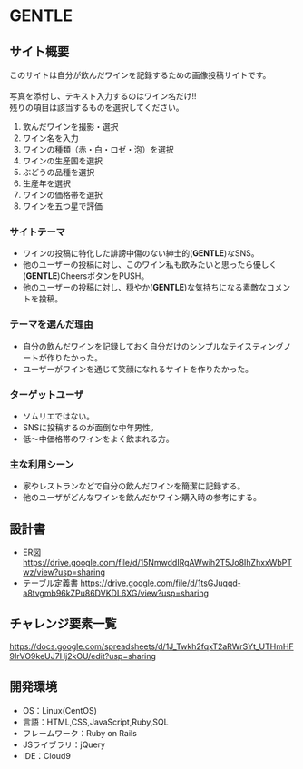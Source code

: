 # **GENTLE**

## サイト概要
このサイトは自分が飲んだワインを記録するための画像投稿サイトです。<br>  
写真を添付し、テキスト入力するのはワイン名だけ!!<br>
残りの項目は該当するものを選択してください。<br>
1. 飲んだワインを撮影・選択 
2. ワイン名を入力 
3. ワインの種類（赤・白・ロゼ・泡）を選択 
4. ワインの生産国を選択 
5. ぶどうの品種を選択 
6. 生産年を選択 
7. ワインの価格帯を選択 
8. ワインを五つ星で評価 

### サイトテーマ
- ワインの投稿に特化した誹謗中傷のない紳士的(**GENTLE**)なSNS。
- 他のユーザーの投稿に対し、このワイン私も飲みたいと思ったら優しく(**GENTLE**)CheersボタンをPUSH。
- 他のユーザーの投稿に対し、穏やか(**GENTLE**)な気持ちになる素敵なコメントを投稿。

### テーマを選んだ理由
- 自分の飲んだワインを記録しておく自分だけのシンプルなテイスティングノートが作りたかった。
- ユーザーがワインを通じて笑顔になれるサイトを作りたかった。

### ターゲットユーザ
- ソムリエではない。
- SNSに投稿するのが面倒な中年男性。
- 低〜中価格帯のワインをよく飲まれる方。

### 主な利用シーン
- 家やレストランなどで自分の飲んだワインを簡潔に記録する。
- 他のユーザがどんなワインを飲んだかワイン購入時の参考にする。

## 設計書
- ER図
https://drive.google.com/file/d/15NmwddIRgAWwih2T5Jo8IhZhxxWbPTwz/view?usp=sharing
- テーブル定義書
https://drive.google.com/file/d/1tsGJuqqd-a8tvgmb96kZPu86DVKDL6XG/view?usp=sharing

## チャレンジ要素一覧
https://docs.google.com/spreadsheets/d/1J_Twkh2fqxT2aRWrSYt_UTHmHF9IrVO9keUJ7Hj2kOU/edit?usp=sharing

## 開発環境
- OS：Linux(CentOS)
- 言語：HTML,CSS,JavaScript,Ruby,SQL
- フレームワーク：Ruby on Rails
- JSライブラリ：jQuery
- IDE：Cloud9
